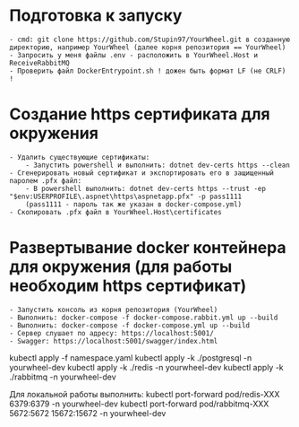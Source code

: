 # Подготовка к запуску
	- cmd: git clone https://github.com/Stupin97/YourWheel.git в созданную директорию, например YourWheel (далее корня репозитория == YourWheel)
	- Запросить у меня файлы .env - расположить в YourWheel.Host и ReceiveRabbitMQ
	- Проверить файл DockerEntrypoint.sh ! дожен быть формат LF (не CRLF) !
#

# Создание https сертификата для окружения

	- Удалить существующие сертификаты: 
		- Запустить powershell и выполнить: dotnet dev-certs https --clean
	- Сгенерировать новый сертификат и экспортировать его в защищенный паролем .pfx файл:
		- В powershell выполнить: dotnet dev-certs https --trust -ep "$env:USERPROFILE\.aspnet\https\aspnetapp.pfx" -p pass1111
		(pass1111 - пароль так же указан в docker-compose.yml)
	- Скопировать .pfx файл в YourWheel.Host\certificates

# Развертывание docker контейнера для окружения (для работы необходим https сертификат)

	- Запустить консоль из корня репозитория (YourWheel)
	- Выполнить: docker-compose -f docker-compose.rabbit.yml up --build 
	- Выполнить: docker-compose -f docker-compose.yml up --build 
	- Сервер слушает по адресу: https://localhost:5001/
	- Swagger: https://localhost:5001/swagger/index.html




kubectl apply -f namespace.yaml
kubectl apply -k ./postgresql -n yourwheel-dev
kubectl apply -k ./redis -n yourwheel-dev
kubectl apply -k ./rabbitmq -n yourwheel-dev


Для локальной работы выполнить:
kubectl port-forward pod/redis-XXX 6379:6379 -n yourwheel-dev
kubectl port-forward pod/rabbitmq-XXX 5672:5672 15672:15672 -n yourwheel-dev

